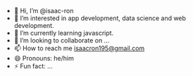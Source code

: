 - 👋 Hi, I’m @isaac-ron
- 👀 I’m interested in app development, data science and web development.
- 🌱 I’m currently learning javascript.
- 💞️ I’m looking to collaborate on ...
- 📫 How to reach me isaacron195@gmail.com
- 😄 Pronouns: he/him
- ⚡ Fun fact: ...

<!---
isaac-ron/isaac-ron is a ✨ special ✨ repository because its `README.md` (this file) appears on your GitHub profile.
You can click the Preview link to take a look at your changes.
--->
